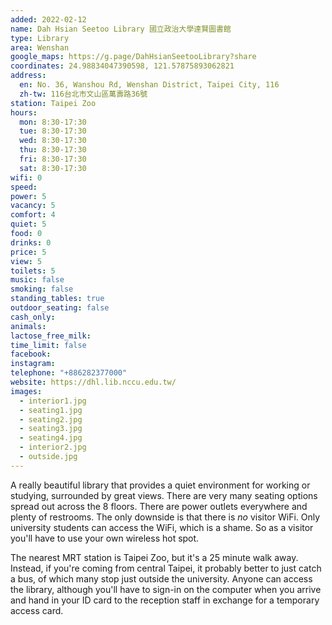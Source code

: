 ```yaml
---
added: 2022-02-12
name: Dah Hsian Seetoo Library 國立政治大學達賢圖書館
type: Library
area: Wenshan
google_maps: https://g.page/DahHsianSeetooLibrary?share
coordinates: 24.98834047390598, 121.57875893062821
address:
  en: No. 36, Wanshou Rd, Wenshan District, Taipei City, 116
  zh-tw: 116台北市文山區萬壽路36號
station: Taipei Zoo
hours:
  mon: 8:30-17:30
  tue: 8:30-17:30
  wed: 8:30-17:30
  thu: 8:30-17:30
  fri: 8:30-17:30
  sat: 8:30-17:30
wifi: 0
speed: 
power: 5
vacancy: 5
comfort: 4
quiet: 5
food: 0
drinks: 0
price: 5
view: 5
toilets: 5
music: false
smoking: false
standing_tables: true
outdoor_seating: false
cash_only: 
animals: 
lactose_free_milk: 
time_limit: false
facebook: 
instagram: 
telephone: "+886282377000"
website: https://dhl.lib.nccu.edu.tw/
images:
  - interior1.jpg
  - seating1.jpg
  - seating2.jpg
  - seating3.jpg
  - seating4.jpg
  - interior2.jpg
  - outside.jpg
---
```


A really beautiful library that provides a quiet environment for working or studying, surrounded by great views. There are very many seating options spread out across the 8 floors. There are power outlets everywhere and plenty of restrooms. The only downside is that there is *no* visitor WiFi. Only university students can access the WiFi, which is a shame. So as a visitor you'll have to use your own wireless hot spot.

The nearest MRT station is Taipei Zoo, but it's a 25 minute walk away. Instead, if you're coming from central Taipei, it probably better to just catch a bus, of which many stop just outside the university. Anyone can access the library, although you'll have to sign-in on the computer when you arrive and hand in your ID card to the reception staff in exchange for a temporary access card.
